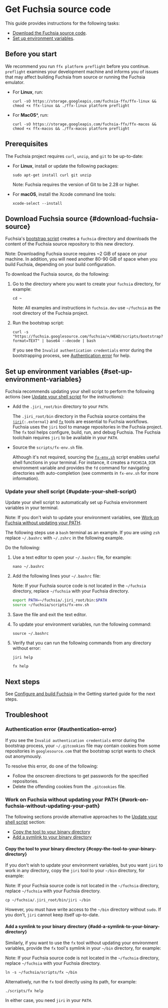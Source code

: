 # Get Fuchsia source code

This guide provides instructions for the following tasks:

*   [Download the Fuchsia source code](#download-fuchsia-source).
*   [Set up environment variables](#set-up-environment-variables).

## Before you start

We recommend you run `ffx platform preflight` before you continue.
`preflight` examines your development machine and informs you of issues that
may affect building Fuchsia from source or running the Fuchsia emulator.

*   For **Linux**, run:

    ```posix-terminal
    curl -sO https://storage.googleapis.com/fuchsia-ffx/ffx-linux && chmod +x ffx-linux && ./ffx-linux platform preflight
    ```
    
*   For **MacOS***, run:

    ```posix-terminal
    curl -sO https://storage.googleapis.com/fuchsia-ffx/ffx-macos && chmod +x ffx-macos && ./ffx-macos platform preflight
    ```

## Prerequisites

The Fuchsia project requires `curl`, `unzip`, and `git` to be up-to-date:

*   For **Linux**, install or update the following packages:

    ```posix-terminal
    sudo apt-get install curl git unzip
    ```

    Note: Fuchsia requires the version of Git to be 2.28 or higher.

*   For **macOS**, install the Xcode command line tools:

    ```posix-terminal
    xcode-select --install
    ```

## Download Fuchsia source {#download-fuchsia-source}

Fuchsia's [bootstrap script](/scripts/bootstrap) creates a `fuchsia` directory
and downloads the content of the Fuchsia source repository to this new
directory.

Note: Downloading Fuchsia source requires ~2 GiB of space on your machine. In
addition, you will need another 80-90 GiB of space when you build Fuchsia,
depending on your build configuration.

To download the Fuchsia source, do the following:

1.  Go to the directory where you want to create your `fuchsia` directory, for
    example:

    ```posix-terminal
    cd ~
    ```

    Note: All examples and instructions in `fuchsia.dev` use `~/fuchsia` as the
    root directory of the Fuchsia project.

1.  Run the bootstrap script:

    ```posix-terminal
    curl -s "https://fuchsia.googlesource.com/fuchsia/+/HEAD/scripts/bootstrap?format=TEXT" | base64 --decode | bash
    ```

    If you see the `Invalid authentication credentials` error during the
    bootstrapping process, see [Authentication error](#authentication-error) for
    help.

## Set up environment variables {#set-up-environment-variables}

Fuchsia recommends updating your shell script to perform the following actions
(see [Update your shell script](#update-your-shell-script) for the instructions):

*   Add the `.jiri_root/bin` directory to your `PATH`.

    The `.jiri_root/bin` directory in the Fuchsia source contains the
    <code>[jiri](https://fuchsia.googlesource.com/jiri){:.external}</code> and
    <code>[fx](/docs/development/build/fx.md)</code> tools are essential to
    Fuchsia workflows. Fuchsia uses the `jiri` tool to manage repositories in
    the Fuchsia project. The `fx` tool helps configure, build, run, and debug
    Fuchsia. The Fuchsia toolchain requires `jiri` to be available in your
    `PATH`.

*   Source the `scripts/fx-env.sh` file.

    Although it's not required, sourcing the
    <code>[fx-env.sh](/scripts/fx-env.sh)</code> script enables useful shell
    functions in your terminal. For instance, it creates a `FUCHSIA_DIR`
    environment variable and provides the `fd` command for navigating
    directories with auto-completion (see comments in `fx-env.sh` for more
    information).

### Update your shell script {#update-your-shell-script}

Update your shell script to automatically set up Fuchsia environment variables
in your terminal.

Note: If you don't wish to update your environment variables, see
[Work on Fuchsia without updating your PATH](#work-on-fuchsia-without-updating-your-path).

The following steps use a `bash` terminal as an example. If you are using `zsh` replace
`~/.bashrc` with `~/.zshrc` in the following example.

Do the following:

1.  Use a text editor to open your `~/.bashrc` file, for example:

    ```posix-terminal
    nano ~/.bashrc
    ```

1.  Add the following lines your `~/.bashrc` file:

    Note: If your Fuchsia source code is not located in the `~/fuchsia`
    directory, replace `~/fuchsia` with your Fuchsia directory.

    ```sh
    export PATH=~/fuchsia/.jiri_root/bin:$PATH
    source ~/fuchsia/scripts/fx-env.sh
    ```

1.  Save the file and exit the text editor.

1.  To update your environment variables, run the following command:

    ```posix-terminal
    source ~/.bashrc
    ```

1.  Verify that you can run the following commands from any directory
    without error:

    ```posix-terminal
    jiri help
    ```

    ```posix-terminal
    fx help
    ```

## Next steps

See
[Configure and build Fuchsia](/docs/get-started/build_fuchsia.md)
in the Getting started guide for the next steps.


## Troubleshoot

### Authentication error {#authentication-error}

If you see the `Invalid authentication credentials` error during the bootstrap
process, your `~/.gitcookies` file may contain cookies from some repositories in
`googlesource.com` that the bootstrap script wants to check out anonymously.

To resolve this error, do one of the following:

*   Follow the onscreen directions to get passwords for the specified
    repositories.
*   Delete the offending cookies from the `.gitcookies` file.

### Work on Fuchsia without updating your PATH {#work-on-fuchsia-without-updating-your-path}

The following sections provide alternative approaches to the
[Update your shell script](#update-your-shell-script) section:

*   [Copy the tool to your binary directory](#copy-the-tool-to-your-binary-directory)
*   [Add a symlink to your binary directory](#add-a-symlink-to-your-binary-directory)

#### Copy the tool to your binary directory {#copy-the-tool-to-your-binary-directory}

If you don't wish to update your environment variables, but you want `jiri` to
work in any directory, copy the `jiri` tool to your `~/bin` directory, for
example:

Note: If your Fuchsia source code is not located in the `~/fuchsia` directory,
replace `~/fuchsia` with your Fuchsia directory.

```posix-terminal
cp ~/fuchsia/.jiri_root/bin/jiri ~/bin
```

However, you must have write access to the `~/bin` directory without `sudo`. If
you don't, `jiri` cannot keep itself up-to-date.

#### Add a symlink to your binary directory {#add-a-symlink-to-your-binary-directory}

Similarly, if you want to use the `fx` tool without updating your environment
variables, provide the `fx` tool's symlink in your `~/bin` directory, for
example:

Note: If your Fuchsia source code is not located in the `~/fuchsia` directory,
replace `~/fuchsia` with your Fuchsia directory.

```posix-terminal
ln -s ~/fuchsia/scripts/fx ~/bin
```

Alternatively, run the `fx` tool directly using its path, for example:

```posix-terminal
./scripts/fx help
```

In either case, you need `jiri` in your `PATH`.

